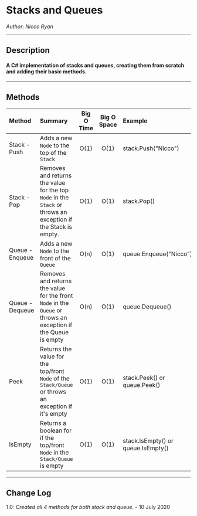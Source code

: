 # Stacks and Queues

*Author: Nicco Ryan*

---

## Description
#### A C# implementation of stacks and queues, creating them from scratch and adding their basic methods.
---

## Methods

| Method | Summary | Big O Time | Big O Space | Example | 
| :----------- | :----------- | :-------------: | :-------------: | :----------- |
| Stack - Push | Adds a new `Node` to the top of the `Stack` | O(1) | O(1) | stack.Push("Nicco") |
| Stack - Pop | Removes and returns the value for the top `Node` in the `Stack` or throws an exception if the Stack is empty. | O(1) | O(1) | stack.Pop() |
| Queue - Enqueue | Adds a new `Node` to the front of the `Queue` | O(n) | O(1) | queue.Enqueue("Nicco") |
| Queue - Dequeue | Removes and returns the value for the front `Node` in the `Queue` or throws an exception if the Queue is empty | O(n) | O(1) | queue.Dequeue() |
| Peek | Returns the value for the top/front `Node` of the `Stack/Queue` or throws an exception if it's empty | O(1) | O(1) | stack.Peek() or queue.Peek() |
| IsEmpty | Returns a boolean for if the top/front `Node` in the `Stack/Queue` is empty | O(1) | O(1) | stack.IsEmpty() or queue.IsEmpty() |


---

## Change Log
1.0: *Created all 4 methods for both stack and queue.* - 10 July 2020
